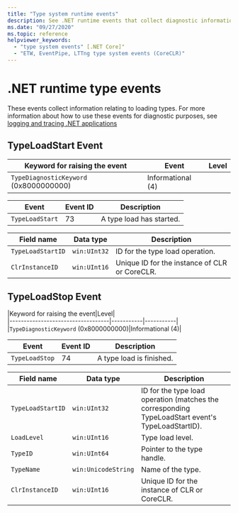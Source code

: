 ```yaml
---
title: "Type system runtime events"
description: See .NET runtime events that collect diagnostic information specific to the .NET type system, such as TypeLoadStart and TypeLoadStop.
ms.date: "09/27/2020"
ms.topic: reference
helpviewer_keywords:
  - "type system events" [.NET Core]"
  - "ETW, EventPipe, LTTng type system events (CoreCLR)"
---
```


# .NET runtime type events

These events collect information relating to loading types. For more information about how to use these events for diagnostic purposes, see [logging and tracing .NET applications](../../core/diagnostics/logging-tracing.md)

## TypeLoadStart Event

|Keyword for raising the event|Event|Level|  
|-----------------------------------|-----------|-----------|  
|`TypeDiagnosticKeyword` (0x8000000000)|Informational (4)|  

|Event|Event ID|Description|  
|-----------|--------------|-----------------|  
|`TypeLoadStart`|73|A type load has started.|

|Field name|Data type|Description|  
|----------------|---------------|-----------------|  
|`TypeLoadStartID`|`win:UInt32`|ID for the type load operation.|
|`ClrInstanceID`|`win:UInt16`|Unique ID for the instance of CLR or CoreCLR.|  

## TypeLoadStop Event

|Keyword for raising the event|Level|  
|-----------------------------------|-----------|-----------|  
|`TypeDiagnosticKeyword` (0x8000000000)|Informational (4)|  

|Event|Event ID|Description|  
|-----------|--------------|-----------------|  
|`TypeLoadStop`|74|A type load is finished.|

|Field name|Data type|Description|  
|----------------|---------------|-----------------|  
|`TypeLoadStartID`|`win:UInt32`|ID for the type load operation (matches the corresponding TypeLoadStart event's TypeLoadStartID).|
|`LoadLevel`|`win:UInt16`|Type load level.|
|`TypeID`|`win:UInt64`|Pointer to the type handle.|
|`TypeName`|`win:UnicodeString`|Name of the type.|
|`ClrInstanceID`|`win:UInt16`|Unique ID for the instance of CLR or CoreCLR.|  
